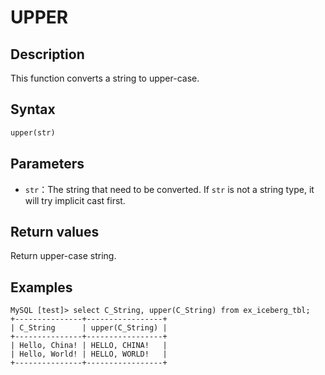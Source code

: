 # UPPER

## Description

This function converts a string to upper-case.

## Syntax

```haskell
upper(str)
```

## Parameters

- `str`：The string that need to be converted. If `str` is not a string type, it will try implicit cast first.

## Return values

Return upper-case string.

## Examples

```plaintext
MySQL [test]> select C_String, upper(C_String) from ex_iceberg_tbl;
+---------------+-----------------+
| C_String      | upper(C_String) |
+---------------+-----------------+
| Hello, China! | HELLO, CHINA!   |
| Hello, World! | HELLO, WORLD!   |
+---------------+-----------------+
```
